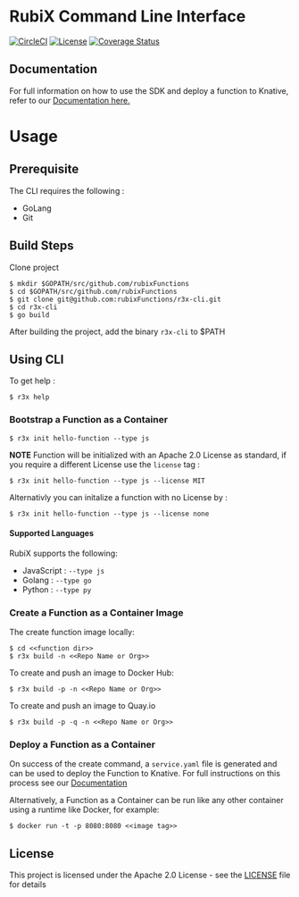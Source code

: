# RubiX Command Line Interface
[![CircleCI](https://circleci.com/gh/rubixFunctions/r3x-cli.svg?style=svg)](https://circleci.com/gh/rubixFunctions/r3x-cli)
[![License](https://img.shields.io/badge/-Apache%202.0-blue.svg)](https://opensource.org/s/Apache-2.0)
[![Coverage Status](https://coveralls.io/repos/github/rubixFunctions/r3x-cli/badge.svg?branch=master)](https://coveralls.io/github/rubixFunctions/r3x-cli?branch=master)

## Documentation
For full information on how to use the SDK and deploy a function to Knative, refer to our [Documentation here.](https://github.com/rubixFunctions/r3x-docs/blob/master/README.md)

# Usage
## Prerequisite
The CLI requires the following :
- GoLang
- Git

## Build Steps
Clone project
```
$ mkdir $GOPATH/src/github.com/rubixFunctions
$ cd $GOPATH/src/github.com/rubixFunctions
$ git clone git@github.com:rubixFunctions/r3x-cli.git
$ cd r3x-cli
$ go build
```
After building the project, add the binary `r3x-cli` to $PATH

## Using CLI
To get help :
```
$ r3x help
```
### Bootstrap a Function as a Container
```
$ r3x init hello-function --type js 
```
**NOTE** Function will be initialized with an Apache 2.0 License as standard, if you require a different License use the `license` tag :
```
$ r3x init hello-function --type js --license MIT
```
Alternativly you can initalize a function with no License by :
```
$ r3x init hello-function --type js --license none
```
#### Supported Languages 
RubiX supports the following:

- JavaScript : `--type js`
- Golang : `--type go`
- Python : `--type py`

### Create a Function as a Container Image
The create function image locally:
```
$ cd <<function dir>>
$ r3x build -n <<Repo Name or Org>>
```
To create and push an image to Docker Hub:
```
$ r3x build -p -n <<Repo Name or Org>>

```
To create and push an image to Quay.io
```
$ r3x build -p -q -n <<Repo Name or Org>>
```

### Deploy a Function as a Container 
On success of the create command, a `service.yaml` file is generated and can be used to deploy the Function to Knative. For full instructions on this process see our [Documentation](https://github.com/rubixFunctions/r3x-docs/blob/master/install/README.md)

Alternatively, a Function as a Container can be run like any other container using a runtime like Docker, for example:
```
$ docker run -t -p 8080:8080 <<image tag>>
```


## License
This project is licensed under the Apache 2.0 License - see the [LICENSE](LICENSE) file for details

